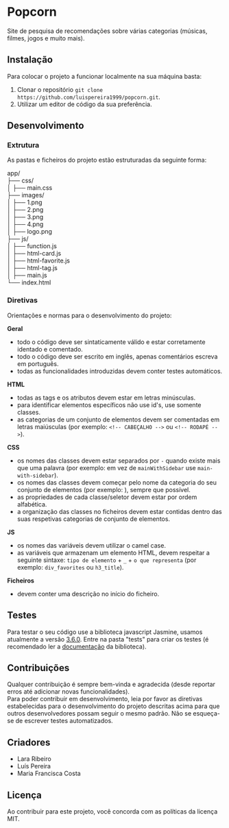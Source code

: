 # Popcorn
Site de pesquisa de recomendações sobre várias categorias (músicas, filmes, jogos e muito mais).


## Instalação
Para colocar o projeto a funcionar localmente na sua máquina basta:
1. Clonar o repositório ```git clone https://github.com/luispereira1999/popcorn.git```.
2. Utilizar um editor de código da sua preferência.


## Desenvolvimento
### Extrutura
As pastas e ficheiros do projeto estão estruturadas da seguinte forma:

app/\
├── css/\
│     ├── main.css\
├── images/\
│     ├── 1.png\
│     ├── 2.png\
│     ├── 3.png\
│     ├── 4.png\
│     ├── logo.png\
├── js/\
│     ├── function.js\
│     ├── html-card.js\
│     ├── html-favorite.js\
│     ├── html-tag.js\
│     ├── main.js\
└── index.html

### Diretivas
Orientações e normas para o desenvolvimento do projeto:

**Geral**
- todo o código deve ser sintaticamente válido e estar corretamente identado e comentado.
- todo o código deve ser escrito em inglês, apenas comentários escreva em português.
- todas as funcionalidades introduzidas devem conter testes automáticos.

**HTML**
- todas as tags e os atributos devem estar em letras minúsculas.
- para identificar elementos específicos não use id's, use somente classes.
- as categorias de um conjunto de elementos devem ser comentadas em letras maiúsculas (por exemplo: ```<!-- CABEÇALHO -->``` ou ```<!-- RODAPÉ -->```).

**CSS**
- os nomes das classes devem estar separados por ```-``` quando existe mais que uma palavra (por exemplo: em vez de ```mainWithSidebar``` use ```main-with-sidebar```).
- os nomes das classes devem começar pelo nome da categoria do seu conjunto de elementos (por exemplo: ), sempre que possível.
- as propriedades de cada classe/seletor devem estar por ordem alfabética.
- a organização das classes no ficheiros devem estar contidas dentro das suas respetivas categorias de conjunto de elementos.

**JS**
- os nomes das variáveis devem utilizar o camel case.
- as variáveis que armazenam um elemento HTML, devem respeitar a seguinte sintaxe: ```tipo de elemento``` + ```_``` + ```o que representa``` (por exemplo: ```div_favorites``` ou ```h3_title```).

**Ficheiros**
- devem conter uma descrição no início do ficheiro.


## Testes
Para testar o seu código use a biblioteca javascript Jasmine, usamos atualmente a versão [3.6.0](https://github.com/jasmine/jasmine/releases/tag/v3.6.0/).
Entre na pasta "tests" para criar os testes (é recomendado ler a [documentação](https://jasmine.github.io/) da biblioteca).


## Contribuições
Qualquer contribuição é sempre bem-vinda e agradecida (desde reportar erros até adicionar novas funcionalidades).\
Para poder contribuir em desenvolvimento, leia por favor as diretivas estabelecidas para o desenvolvimento do projeto descritas acima para que outros desenvolvedores possam seguir o mesmo padrão. Não se esqueça-se de escrever testes automatizados.


## Criadores
- Lara Ribeiro
- Luís Pereira
- Maria Francisca Costa


## Licença
Ao contribuir para este projeto, você concorda com as políticas da licença MIT.

